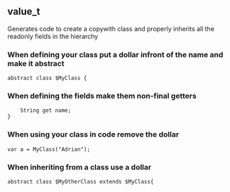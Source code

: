## value_t

Generates code to create a copywith class and properly inherits all the readonly fields in the hierarchy

### When defining your class put a dollar infront of the name and make it abstract
```
abstract class $MyClass {
```

### When defining the fields make them non-final getters
```
    String get name;
}
```

### When using your class in code remove the dollar
```
var a = MyClass("Adrian");
```

### When inheriting from a class use a dollar
```
abstract class $MyOtherClass extends $MyClass{
```
